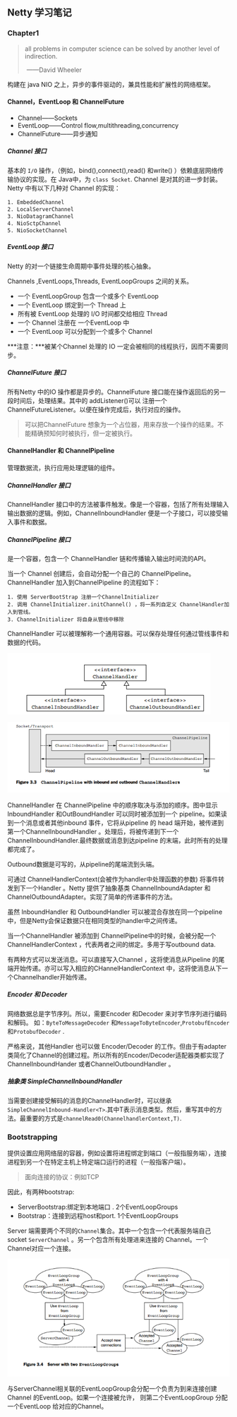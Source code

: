 ##	Netty 学习笔记

###	Chapter1

> all problems in computer science can be solved by another level of indirection.
>
> ​																										——David Wheeler

构建在 java NIO 之上，异步的事件驱动的，兼具性能和扩展性的网络框架。

#### Channel，EventLoop 和 ChannelFuture

* Channel——Sockets
* EventLoop——Control flow,multithreading,concurrency
* ChannelFuture——异步通知

##### Channel 接口

基本的 `I/O` 操作，（例如，bind(),connect(),read() 和write() ）依赖底层网络传输协议的实现。在 Java中，为 `class Socket`. Channel 是对其的进一步封装。Netty 中有以下几种对 Channel 的实现：

	1. EmbeddedChannel 
	2. LocalServerChannel
	3. NioDatagramChannel
	4. NioSctpChannel
	5. NioSocketChannel

##### EventLoop 接口

Netty  的对一个链接生命周期中事件处理的核心抽象。

Channels ,EventLoops,Threads, EventLoopGroups 之间的关系。

* 一个 EventLoopGroup 包含一个或多个 EventLoop
* 一个 EventLoop 绑定到一个 Thread 上
* 所有被 EventLoop 处理的 I/O 时间都交给相应 Thread
* 一个 Channel 注册在 一个EventLoop 中
* 一个 EventLoop 可以分配到一个或多个 Channel

***注意：***被某个Channel 处理的 IO 一定会被相同的线程执行，因而不需要同步。

##### ChannelFuture 接口

所有Netty 中的IO 操作都是异步的。ChannelFuture 接口能在操作返回后的另一段时间后，处理结果。其中的 addListener()可以 注册一个ChannelFutureListener。以便在操作完成后，执行对应的操作。

> 可以把ChannelFuture 想象为一个占位器，用来存放一个操作的结果。不能精确预知何时被执行，但一定被执行。

#### ChannelHandler 和 ChannelPipeline

管理数据流，执行应用处理逻辑的组件。

##### ChannelHandler 接口

ChannelHandler 接口中的方法被事件触发。像是一个容器，包括了所有处理输入输出数据的逻辑。例如，ChannelInboundHandler 便是一个子接口，可以接受输入事件和数据。

##### ChannelPipeline 接口

是一个容器，包含一个 ChannelHandler 链和传播输入输出时间流的API。

当一个 Channel 创建后，会自动分配一个自己的 ChannelPipeline。ChannelHandler 加入到ChannelPipeline 的流程如下：

	1. 使用 ServerBootStrap 注册一个ChannelInitializer 
	2. 调用 ChannelInitializer.initChannel() ，将一系列自定义 ChannelHandler加入到管线。
	3. ChannelInitializer 将自身从管线中移除

ChannelHandler 可以被理解称一个通用容器。可以保存处理任何通过管线事件和数据的代码。

![](./imgs/channelhandler层次.PNG)

![](./imgs/ChannelPipeLine.PNG)

ChannelHandler 在 ChannelPipeline 中的顺序取决与添加的顺序。图中显示 InboundHandler 和OutBoundHandler 可以同时被添加到一个 pipeline。如果读到一个消息或者其他inbound 事件，它将从pipeline 的 head 端开始，被传递到第一个ChannelInboundHandler   。处理后，将被传递到下一个ChannelInboundHandler.最终数据或消息到达pipeline 的末端，此时所有的处理都完成了。

Outbound数据是可写的，从pipeline的尾端流到头端。

可通过 ChannelHandlerContext(会被作为handler中处理函数的参数) 将事件转发到下一个Handler 。Netty 提供了抽象基类 ChannelInboundAdapter 和 ChannelOutboundAdapter。实现了简单的传递事件的方法。

虽然 InboundHandler 和 OutboundHandler 可以被混合存放在同一个pipeline 中，但是Netty会保证数据只在相同类型的handler中之间传递。

当一个ChannelHandler 被添加到 ChannelPipeline中的时候，会被分配一个ChannelHandlerContext ，代表两者之间的绑定。多用于写outbound data.

有两种方式可以发送消息。可以直接写入Channel ，这将使消息从Pipeline 的尾端开始传递。亦可以写入相应的CHannelHandlerContext 中，这将使消息从下一个Channelhandler开始传递。



#####  Encoder 和 Decoder

网络数据总是字节序列。所以，需要Encoder 和Decoder 来对字节序列进行编码和解码。 如：`ByteToMessageDecoder` 和`MessageToByteEncoder`,`ProtobufEncoder`和`ProtobufDecoder` .

严格来说，其他Handler 也可以做 Encoder/Decoder 的工作。但由于有adapter 类简化了Channel的创建过程。所以所有的Encoder/Decoder适配器类都实现了 ChannelInboundHander 或者ChannelOutboundHandler  。

##### 抽象类 SimpleChannelInboundHandler

当需要创建接受解码的消息的ChannelHandler时，可以继承`SimpleChannelInbound-Handler<T>`.其中T表示消息类型。然后，重写其中的方法。最重要的方式是`channelRead0(ChannelhandlerContext,T)`.



### Bootstrapping

提供设置应用网络层的容器，例如设置将进程绑定到端口（一般指服务端），连接进程到另一个在特定主机上特定端口运行的进程（一般指客户端）。

> 面向连接的协议：例如TCP

因此，有两种bootstrap:

* ServerBootstrap:绑定到本地端口 . 2个EventLoopGroups
* Bootstrap：连接到远程host和port. 1个EventLoopGroups

Server 端需要两个不同的`Channel`集合。其中一个包含一个代表服务端自己socket `ServerChannel` 。另一个包含所有处理进来连接的 Channel。一个Channel对应一个连接。

![Server with two EventLoopGroups](./imgs/ServerWithTwoEventLoopGroups.PNG)

与ServerChannel相关联的EventLoopGroup会分配一个负责为到来连接创建Channel 的EventLoop。如果一个连接被允许， 则第二个EventLoopGroup 分配一个EventLoop 给对应的Channel。

